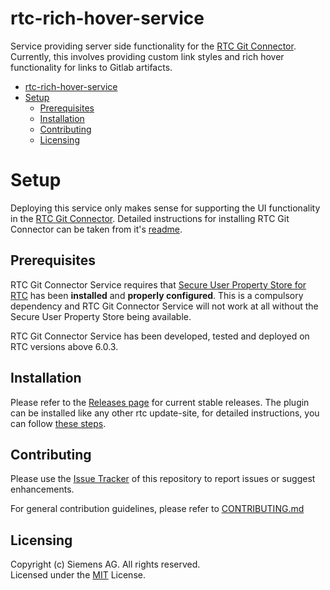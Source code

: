# rtc-rich-hover-service
Service providing server side functionality for the [RTC Git Connector](https://github.com/jazz-community/rtc-git-connector). Currently, this involves providing custom link styles and rich hover functionality for links to Gitlab artifacts.

-   [rtc-rich-hover-service](#rtc-rich-hover-service)
-   [Setup](#setup)
    -   [Prerequisites](#prerequisites)
    -   [Installation](#installation)
    -   [Contributing](#contributing)
    -   [Licensing](#licensing)

# Setup
Deploying this service only makes sense for supporting the UI functionality in the [RTC Git Connector](https://github.com/jazz-community/rtc-git-connector). Detailed instructions for installing RTC Git Connector can be taken from it's [readme](https://github.com/jazz-community/rtc-git-connector/blob/master/README.md).

## Prerequisites
RTC Git Connector Service requires that [Secure User Property Store for RTC](https://github.com/jazz-community/rtc-secure-user-property-store) has been **installed** and **properly configured**. This is a compulsory dependency and RTC Git Connector Service will not work at all without the Secure User Property Store being available.

RTC Git Connector Service has been developed, tested and deployed on RTC versions above 6.0.3.

## Installation
Please refer to the [Releases page](https://github.com/jazz-community/rtc-git-connector-service/releases) for current stable releases. The plugin can be installed like any other rtc update-site, for detailed instructions, you can follow [these steps](https://github.com/jazz-community/rtc-create-child-item-plugin#installation).

## Contributing
Please use the [Issue Tracker](https://github.com/jazz-community/rtc-git-connector-service/issues) of this repository to report issues or suggest enhancements.

For general contribution guidelines, please refer to [CONTRIBUTING.md](https://github.com/jazz-community/rtc-git-connector-service/blob/master/CONTRIBUTING.md)

## Licensing
Copyright (c) Siemens AG. All rights reserved.<br>
Licensed under the [MIT](LICENSE) License.
